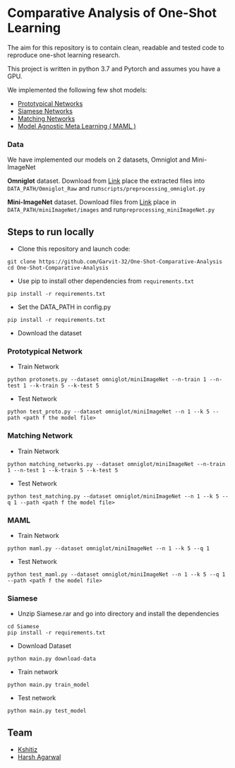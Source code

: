 # Comparative Analysis of One-Shot Learning

The aim for this repository is to contain clean, readable and tested code to reproduce one-shot learning research.

This project is written in python 3.7 and Pytorch and assumes you have a GPU.

We implemented the following few shot models:

- [Prototypical Networks](https://arxiv.org/abs/1703.05175)
- [Siamese Networks](https://www.cs.cmu.edu/~rsalakhu/papers/oneshot1.pdf)
- [Matching Networks](https://arxiv.org/abs/1606.04080)
- [Model Agnostic Meta Learning ( MAML )](https://arxiv.org/abs/1703.03400)

### Data

We have implemented our models on 2 datasets, Omniglot and Mini-ImageNet

**Omniglot** dataset. Download from [Link](https://github.com/brendenlake/omniglot/tree/master/python) place the extracted files into `DATA_PATH/Omniglot_Raw` and run`scripts/preprocessing_omniglot.py`

**Mini-ImageNet** dataset. Download files from [Link](https://drive.google.com/file/d/1-31FtYmm42a1MbU67weeP1Juh7SgGq7e/view?usp=sharing)
place in `DATA_PATH/miniImageNet/images` and run`preprocessing_miniImageNet.py`

## Steps to run locally

- Clone this repository and launch code:

```
git clone https://github.com/Garvit-32/One-Shot-Comparative-Analysis
cd One-Shot-Comparative-Analysis
```

- Use pip to install other dependencies from `requirements.txt`

```
pip install -r requirements.txt
```

- Set the DATA_PATH in config.py

```
pip install -r requirements.txt
```

- Download the dataset

### Prototypical Network

- Train Network

```
python protonets.py --dataset omniglot/miniImageNet --n-train 1 --n-test 1 --k-train 5 --k-test 5
```

- Test Network

```
python test_proto.py --dataset omniglot/miniImageNet --n 1 --k 5 --path <path f the model file>
```

### Matching Network

- Train Network

```
python matching_networks.py --dataset omniglot/miniImageNet --n-train 1 --n-test 1 --k-train 5 --k-test 5
```

- Test Network

```
python test_matching.py --dataset omniglot/miniImageNet --n 1 --k 5 --q 1 --path <path f the model file>
```

### MAML

- Train Network

```
python maml.py --dataset omniglot/miniImageNet --n 1 --k 5 --q 1
```

- Test Network

```
python test_maml.py --dataset omniglot/miniImageNet --n 1 --k 5 --q 1 --path <path f the model file>
```

### Siamese

- Unzip Siamese.rar and go into directory and install the dependencies

```
cd Siamese
pip install -r requirements.txt
```

- Download Dataset

```
python main.py download-data
```

- Train network

```
python main.py train_model
```

- Test network

```
python main.py test_model
```

## Team

- [Kshitiz ](https://github.com/kshitiz-1225)
- [Harsh Agarwal](https://github.com/harsh-ux)
